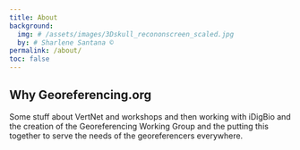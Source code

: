 ```yaml
---
title: About
background:
  img: # /assets/images/3Dskull_recononscreen_scaled.jpg
  by: # Sharlene Santana ©
permalink: /about/
toc: false
---
```


## Why Georeferencing.org

Some stuff about VertNet and workshops and then working with iDigBio and the creation of the Georeferencing Working Group and the putting this together to serve the needs of the georeferencers everywhere.
